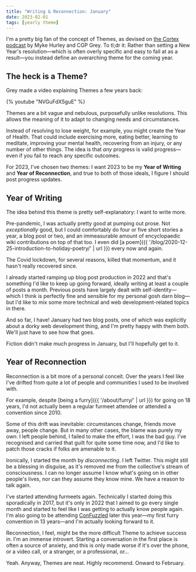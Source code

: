 ```yaml
---
title: "Writing & Reconnection: January"
date: 2023-02-01
tags: [yearly theme]
---
```


I'm a pretty big fan of the concept of Themes, as devised on [the Cortex podcast](https://www.relay.fm/cortex) by Myke Hurley and CGP Grey. To tl;dr it: Rather than setting a New Year's resolution—which is often overly specific and easy to fail at as a result—you instead define an overarching theme for the coming year.

## The heck is a Theme?

Grey made a video explaining Themes a few years back:

{% youtube "NVGuFdX5guE" %}

Themes are a bit vague and nebulous, purposefully unlike resolutions. This allows the meaning of it to adapt to changing needs and circumstances.

Instead of resolving to lose weight, for example, you might create the Year of Health. That could include exercising more, eating better, learning to meditate, improving your mental health, recovering from an injury, or any number of other things. The idea is that _any_ progress is valid progress—even if you fail to reach any specific outcomes.

For 2023, I've chosen two themes: I want 2023 to be my **Year of Writing** and **Year of Reconnection**, and true to both of those ideals, I figure I should post progress updates.

## Year of Writing

The idea behind this theme is pretty self-explanatory: I want to write more.

Pre-pandemic, I was actually pretty good at pumping out prose. Not _exceptionally_ good, but I could comfortably do four or five short stories a year, a blog post or two, and an immeasurable amount of encyclopaedic wiki contributions on top of that too. I even did [a poem]({{ '/blog/2020-12-25-introduction-to-holiday-poetry/' | url }}) every now and again.

The Covid lockdown, for several reasons, killed that momentum, and it hasn't really recovered since.

I already started ramping up blog post production in 2022 and that's something I'd like to keep up going forward, ideally writing at least a couple of posts a month. Previous posts have largely dealt with self-identity—which I think is perfectly fine and sensible for my personal gosh darn blog—but I'd like to mix some more technical and web development-related topics in there.

And so far, I have! January had two blog posts, one of which was explicitly about a dorky web development thing, and I'm pretty happy with them both. We'll just have to see how that goes.

Fiction didn't make much progress in January, but I'll hopefully get to it.

## Year of Reconnection

Reconnection is a bit more of a personal conceit. Over the years I feel like I've drifted from quite a lot of people and communities I used to be involved with.

For example, despite [being a furry]({{ '/about/furry/' | url }}) for going on 18 years, I'd not actually been a regular furmeet attendee or attended a convention since 2010.

Some of this drift was inevitable: circumstances change, friends move away, people change. But in many other cases, the blame was purely my own: I left people behind, I failed to make the effort, I was the bad guy. I've recognised and carried that guilt for quite some time now, and I'd like to patch those cracks if folks are amenable to it.

Ironically, I started the month by _disconnecting_. I left Twitter. This might still be a blessing in disguise, as it's removed me from the collective's stream of consciousness. I can no longer assume I know what's going on in other people's lives, nor can they assume they know mine. We have a reason to talk again.

I've started attending furmeets again. Technically I started doing this sporadically in 2017, but it's only in 2022 that I aimed to go every single month and started to feel like I was getting to actually know people again. I'm also going to be attending [ConFuzzled](https://confuzzled.org.uk/) later this year—my first furry convention in 13 years—and I'm actually looking forward to it.

Reconnection, I feel, might be the more difficult Theme to achieve success in. I'm an immense introvert. Starting a conversation in the first place is often a source of anxiety, and this is only made worse if it's over the phone, or a video call, or a stranger, or a professional, or...

Yeah. Anyway, Themes are neat. Highly recommend. Onward to February.
